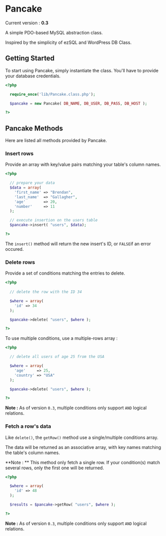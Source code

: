 Pancake
=======

Current version : **0.3**

A simple PDO-based MySQL abstraction class.

Inspired by the simplicity of ezSQL and WordPress DB Class.

Getting Started
---------------

To start using Pancake, simply instantiate the class.
You'll have to provide your database credentials.

```php
<?php

  require_once('lib/Pancake.class.php');

  $pancake = new Pancake( DB_NAME, DB_USER, DB_PASS, DB_HOST );

?>
```

Pancake Methods
---------------

Here are listed all methods provided by Pancake.

### Insert rows

Provide an array with key/value pairs matching your table's column names.

```php
<?php

  // prepare your data
  $data = array(
    'first_name' => "Brendan",
    'last_name'  => "Gallagher",
    'age'        => 20,
    'number'     => 11
  );

  // execute insertion on the users table
  $pancake->insert( "users", $data);

?>
```

The `insert()` method will return the new insert's ID, or `FALSE`if an error occured.

### Delete rows

Provide a set of conditions matching the entries to delete.

```php
<?php
  
  // delete the row with the ID 34

  $where = array(
    'id' => 34
  );

  $pancake->delete( "users", $where );

?>
```

To use multiple conditions, use a multiple-rows array :

```php
<?php

  // delete all users of age 25 from the USA

  $where = array(
    'age'     => 25,
    'country' => "USA"
  );

  $pancake->delete( "users", $where );

?>
```

**Note :** As of version `0.3`, multiple conditions only support `AND` logical relations.

### Fetch a row's data

Like `delete()`, the `getRow()` method use a single/multiple conditions array.

The data will be returned as an associative array, with key names matching the table's column names.

**Note : ** This method only fetch a single row. If your condition(s) match several rows, only the first one will be returned.

```php
<?php

  $where = array(
    'id' => 48
  );

  $results = $pancake->getRow( "users", $where );

?>
```

**Note :** As of version `0.3`, multiple conditions only support `AND` logical relations.